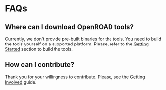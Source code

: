 # FAQs

## Where can I download OpenROAD tools?

Currently, we don't provide pre-built binaries for the tools. 
You need to build the tools yourself on a supported platform.
Please, refer to the [Getting Started](getting-started.html) section to build the tools.

## How can I contribute?

Thank you for your willingness to contribute. Please, see the [Getting Involved](../contrib/getting-involved.html) guide.
